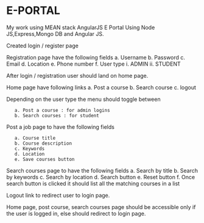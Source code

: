# E-PORTAL
My work using MEAN stack AngularJS
E Portal Using Node JS,Express,Mongo DB and Angular JS.

Created login / register page

Registration page have the following fields a. Username b. Password c. Email d. Location e. Phone number f. User type i. ADMIN ii. STUDENT

After login / registration user should land on home page.

Home page have following links a. Post a course b. Search course c. logout

Depending on the user type the menu should toggle between

       a. Post a course : for admin logins
       b. Search courses : for student
Post a job page to have the following fields

       a. Course title
       b. Course description
       c. Keywords
       d. Location
       e. Save courses button
Search courses page to have the following fields a. Search by title b. Search by keywords c. Search by location d. Search button e. Reset button f. Once search button is clicked it should list all the matching courses in a list

Logout link to redirect user to login page.

Home page, post course, search courses page should be accessible only if the user is logged in, else should redirect to login page.
